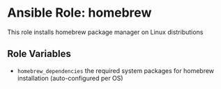 # Ansible Role: homebrew

This role installs homebrew package manager on Linux distributions

## Role Variables

- `homebrew_dependencies` the required system packages for homebrew installation (auto-configured per OS)
